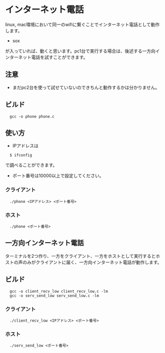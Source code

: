 # インターネット電話
linux, mac環境において同一のwifiに繋ぐことでインターネット電話として動作します。
- sox

が入っていれば、動くと思います。pc1台で実行する場合は、後述する一方向インターネット電話を試すことができます。
## 注意
- まだpc2台を使って試せていないのできちんと動作するかは分かりません。
## ビルド
```
  gcc -o phone phone.c 
```
## 使い方
- IPアドレスは
```
  $ ifconfig
```
で調べることができます。
- ポート番号は10000以上で設定してください。


### クライアント
```
  ./phone <IPアドレス> <ポート番号>
```
### ホスト
```
  ./phone <ポート番号>
```


## 一方向インターネット電話
ターミナルを2つ作り、一方をクライアント、一方をホストとして実行するとホストの声のみがクライアントに届く、一方向インターネット電話が動作します。
## ビルド
```
  gcc -o client_recv_low client_recv_low.c -lm
  gcc -o serv_send_low serv_send_low.c -lm
```
### クライアント
```
  ./client_recv_low <IPアドレス> <ポート番号> 
```
### ホスト
```
  ./serv_send_low <ポート番号>
```
